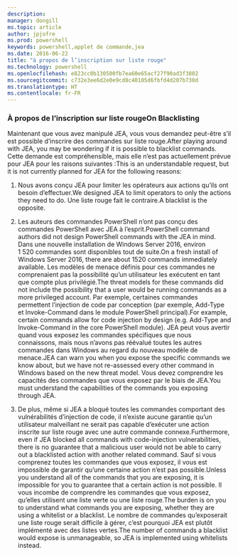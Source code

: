 ```yaml
---
description: 
manager: dongill
ms.topic: article
author: jpjofre
ms.prod: powershell
keywords: powershell,applet de commande,jea
ms.date: 2016-06-22
title: "à propos de l’inscription sur liste rouge"
ms.technology: powershell
ms.openlocfilehash: e823cc0b130500fb7ea60e65acf27f90ad3f3802
ms.sourcegitcommit: c732e3ee6d2e0e9cd8c40105d6fbfd4d207b730d
ms.translationtype: HT
ms.contentlocale: fr-FR
---
```

### <a name="on-blacklisting"></a><span data-ttu-id="7b2f1-103">À propos de l’inscription sur liste rouge</span><span class="sxs-lookup"><span data-stu-id="7b2f1-103">On Blacklisting</span></span>
<span data-ttu-id="7b2f1-104">Maintenant que vous avez manipulé JEA, vous vous demandez peut-être s’il est possible d’inscrire des commandes sur liste rouge.</span><span class="sxs-lookup"><span data-stu-id="7b2f1-104">After playing around with JEA, you may be wondering if it is possible to blacklist commands.</span></span>
<span data-ttu-id="7b2f1-105">Cette demande est compréhensible, mais elle n’est pas actuellement prévue pour JEA pour les raisons suivantes :</span><span class="sxs-lookup"><span data-stu-id="7b2f1-105">This is an understandable request, but it is not currently planned for JEA for the following reasons:</span></span>

1.  <span data-ttu-id="7b2f1-106">Nous avons conçu JEA pour limiter les opérateurs aux actions qu’ils ont besoin d’effectuer.</span><span class="sxs-lookup"><span data-stu-id="7b2f1-106">We designed JEA to limit operators to only the actions they need to do.</span></span>
<span data-ttu-id="7b2f1-107">Une liste rouge fait le contraire.</span><span class="sxs-lookup"><span data-stu-id="7b2f1-107">A blacklist is the opposite.</span></span>

2.  <span data-ttu-id="7b2f1-108">Les auteurs des commandes PowerShell n’ont pas conçu des commandes PowerShell avec JEA à l’esprit.</span><span class="sxs-lookup"><span data-stu-id="7b2f1-108">PowerShell command authors did not design PowerShell commands with the JEA in mind.</span></span>
<span data-ttu-id="7b2f1-109">Dans une nouvelle installation de Windows Server 2016, environ 1 520 commandes sont disponibles tout de suite.</span><span class="sxs-lookup"><span data-stu-id="7b2f1-109">On a fresh install of Windows Server 2016, there are about 1520 commands immediately available.</span></span>
<span data-ttu-id="7b2f1-110">Les modèles de menace définis pour ces commandes ne comprenaient pas la possibilité qu’un utilisateur les exécutent en tant que compte plus privilégié.</span><span class="sxs-lookup"><span data-stu-id="7b2f1-110">The threat models for these commands did not include the possibility that a user would be running commands as a more privileged account.</span></span>
<span data-ttu-id="7b2f1-111">Par exemple, certaines commandes permettent l’injection de code par conception (par exemple, Add-Type et Invoke-Command dans le module PowerShell principal).</span><span class="sxs-lookup"><span data-stu-id="7b2f1-111">For example, certain commands allow for code injection by design (e.g. Add-Type and Invoke-Command in the core PowerShell module).</span></span>
<span data-ttu-id="7b2f1-112">JEA peut vous avertir quand vous exposez les commandes spécifiques que nous connaissons, mais nous n’avons pas réévalué toutes les autres commandes dans Windows au regard du nouveau modèle de menace.</span><span class="sxs-lookup"><span data-stu-id="7b2f1-112">JEA can warn you when you expose the specific commands we know about, but we have not re-assessed every other command in Windows based on the new threat model.</span></span>
<span data-ttu-id="7b2f1-113">Vous devez comprendre les capacités des commandes que vous exposez par le biais de JEA.</span><span class="sxs-lookup"><span data-stu-id="7b2f1-113">You must understand the capabilities of the commands you exposing through JEA.</span></span>  

3.  <span data-ttu-id="7b2f1-114">De plus, même si JEA a bloqué toutes les commandes comportant des vulnérabilités d’injection de code, il n’existe aucune garantie qu’un utilisateur malveillant ne serait pas capable d’exécuter une action inscrite sur liste rouge avec une autre commande connexe.</span><span class="sxs-lookup"><span data-stu-id="7b2f1-114">Furthermore, even if JEA blocked all commands with code-injection vulnerabilities, there is no guarantee that a malicious user would not be able to carry out a blacklisted action with another related command.</span></span>
<span data-ttu-id="7b2f1-115">Sauf si vous comprenez toutes les commandes que vous exposez, il vous est impossible de garantir qu’une certaine action n’est pas possible.</span><span class="sxs-lookup"><span data-stu-id="7b2f1-115">Unless you understand all of the commands that you are exposing, it is impossible for you to guarantee that a certain action is not possible.</span></span>
<span data-ttu-id="7b2f1-116">Il vous incombe de comprendre les commandes que vous exposez, qu’elles utilisent une liste verte ou une liste rouge.</span><span class="sxs-lookup"><span data-stu-id="7b2f1-116">The burden is on you to understand what commands you are exposing, whether they are using a whitelist or a blacklist.</span></span>
<span data-ttu-id="7b2f1-117">Le nombre de commandes qu’exposerait une liste rouge serait difficile à gérer, c’est pourquoi JEA est plutôt implémenté avec des listes vertes.</span><span class="sxs-lookup"><span data-stu-id="7b2f1-117">The number of commands a blacklist would expose is unmanageable, so JEA is implemented using whitelists instead.</span></span>

